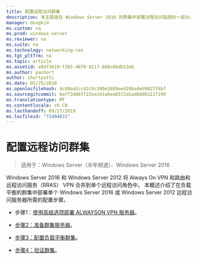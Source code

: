 ```yaml
---
title: 配置远程访问群集
description: 本主题是在 Windows Server 2016 的群集中部署远程访问指南的一部分。
manager: dougkim
ms.custom: na
ms.prod: windows-server
ms.reviewer: na
ms.suite: na
ms.technology: networking-ras
ms.tgt_pltfrm: na
ms.topic: article
ms.assetid: e8df3619-f365-4070-8117-888c88db13eb
ms.author: pashort
author: shortpatti
ms.date: 05/25/2018
ms.openlocfilehash: 4c80aa5cc42c9c340e2699eed29bedeb9027f6bf
ms.sourcegitcommit: 6aff3d88ff22ea141a6ea6572a5ad8dd6321f199
ms.translationtype: MT
ms.contentlocale: zh-CN
ms.lasthandoff: 09/27/2019
ms.locfileid: "71404631"
---
```

# <a name="configure-a-remote-access-cluster"></a>配置远程访问群集

>适用于：Windows Server（半年频道）、Windows Server 2016

 Windows Server 2016 和 Windows Server 2012 将 Always On VPN 和路由和远程访问服务（RRAS） VPN 合并到单个远程访问角色中。 本概述介绍了在负载平衡的群集中部署单个 Windows Server 2016 或 Windows Server 2012 远程访问服务器所需的配置步骤。
  
-  步骤1：[使用高级选项部署 ALWAYSON VPN 服务器](../../../vpn/always-on-vpn/deploy/always-on-vpn-adv-options.md)。
  
-   [步骤2：准备群集服务器](Step-2-Prepare-Cluster-Servers.md)。  
  
-   [步骤3：配置负载平衡群集](Step-3-Configure-a-Load-Balanced-Cluster.md)。  
  
-   [步骤4：验证群集](Step-4-Verify-the-Cluster.md)。  
  


